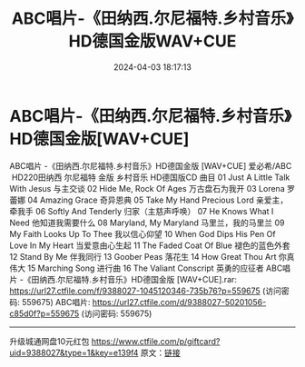 ﻿---
title: ABC唱片-《田纳西.尔尼福特.乡村音乐》HD德国金版WAV+CUE
date: 2024-04-03 18:17:13
categories: 古典音乐、新世纪、纯音雅乐
tags: 纯音雅乐
---
# ABC唱片-《田纳西.尔尼福特.乡村音乐》HD德国金版[WAV+CUE]

ABC唱片 -《田纳西.尔尼福特.乡村音乐》HD德国金版
[WAV+CUE]
爱必希/ABC  HD220田纳西 尔尼福特 金版 乡村音乐 HD德国版CD
曲目
01 Just A Little Talk With Jesus 与主交谈
02 Hide Me, Rock Of Ages 万古盘石为我开
03 Lorena 罗蕾娜
04 Amazing Grace 奇异恩典
05 Take My Hand Precious Lord 亲爱主，牵我手
06 Softly And Tenderly 归家（主慈声呼唤）
07 He Knows What I Need 他知道我需要什么
08 Maryland, My Maryland 马里兰，我的马里兰
09 My Faith Looks Up To Thee 我以信心仰望
10 When God Dips His Pen Of Love In My Heart 当爱意由心生起
11 The Faded Coat Of Blue 褪色的蓝色外套
12 Stand By Me 伴我同行
13 Goober Peas 落花生
14 How Great Thou Art 你真伟大
15 Marching Song 进行曲
16 The Valiant Conscript 英勇的应征者
ABC唱片 -《田纳西.尔尼福特.乡村音乐》HD德国金版 [WAV+CUE].rar: https://url27.ctfile.com/f/9388027-1045120346-735b76?p=559675
(访问密码: 559675)
ABC唱片: https://url27.ctfile.com/d/9388027-50201056-c85d0f?p=559675
(访问密码: 559675)
**********************************************************
升级城通网盘10元红包 https://www.ctfile.com/p/giftcard?uid=9388027&type=1&key=e139f4
原文：[链接](https://blog.sina.com.cn/s/blog_1647c7e76010314zc.html)